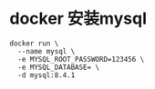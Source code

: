 # docker 安装mysql

```shell
docker run \
  --name mysql \
  -e MYSQL_ROOT_PASSWORD=123456 \
  -e MYSQL_DATABASE= \
  -d mysql:8.4.1
```
